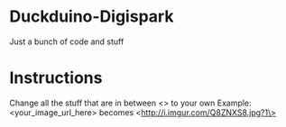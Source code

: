 # Duckduino-Digispark
Just a bunch of code and stuff
# Instructions
Change all the stuff that are in between <> to your own
Example: <your_image_url_here> becomes \<http://i.imgur.com/Q8ZNXS8.jpg?1\>
